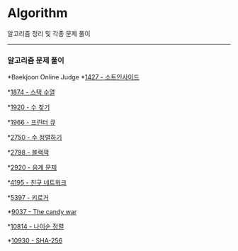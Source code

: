 # Algorithm
알고리즘 정리 및 각종 문제 풀이

---

### 알고리즘 문제 풀이
*Baekjoon Online Judge
 *[1427 - 소트인사이드](https://github.com/y2sec/Algorithm/blob/master/Baekjoon/1427_Problem.py)

  *[1874 - 스택 수열](https://github.com/y2sec/Algorithm/blob/master/Baekjoon/1874_Problem.py)

  *[1920 - 수 찾기](https://github.com/y2sec/Algorithm/blob/master/Baekjoon/1920_Problem.py)

  *[1966 - 프린터 큐](https://github.com/y2sec/Algorithm/blob/master/Baekjoon/1966_Problem.py)

  *[2750 - 수 정렬하기](https://github.com/y2sec/Algorithm/blob/master/Baekjoon/2750_Problem.py)

  *[2798 - 블랙잭](https://github.com/y2sec/Algorithm/blob/master/Baekjoon/2798_Problem.py)

  *[2920 - 음계 문제](https://github.com/y2sec/Algorithm/blob/master/Baekjoon/2920_Problem.py)

  *[4195 - 친구 네트워크](https://github.com/y2sec/Algorithm/blob/master/Baekjoon/4195_Problem.py)

  *[5397 - 키로거](https://github.com/y2sec/Algorithm/blob/master/Baekjoon/5397_Problem.py)

  *[9037 - The candy war](https://github.com/y2sec/Algorithm/blob/master/Baekjoon/9037_Problem.py)

  *[10814 - 나이순 정렬](https://github.com/y2sec/Algorithm/blob/master/Baekjoon/10814_Problem.py)

  *[10930 - SHA-256](https://github.com/y2sec/Algorithm/blob/master/Baekjoon/10930_Problem.py)

